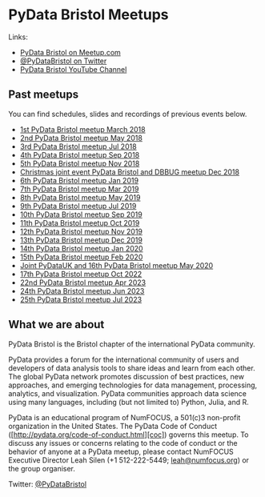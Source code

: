 # PyData Bristol Meetups

Links:
- [PyData Bristol on Meetup.com][meetup]
- [@PyDataBristol on Twitter][twitter]
- [PyData Bristol YouTube Channel][youtube]

## Past meetups

You can find schedules, slides and recordings of previous events below.
- [1st PyData Bristol meetup March 2018](./meetup_2018_03_15)
- [2nd PyData Bristol meetup May 2018](./meetup_2018_05_17)
- [3rd PyData Bristol meetup Jul 2018](./meetup_2018_07_19)
- [4th PyData Bristol meetup Sep 2018](./meetup_2018_09_20)
- [5th PyData Bristol meetup Nov 2018](./meetup_2018_11_13)
- [Christmas joint event PyData Bristol and DBBUG meetup Dec 2018](./meetup_2018_12_10)
- [6th PyData Bristol meetup Jan 2019](./meetup_2019_01_17)
- [7th PyData Bristol meetup Mar 2019](./meetup_2019_03_20)
- [8th PyData Bristol meetup May 2019](./meetup_2019_05_15)
- [9th PyData Bristol meetup Jul 2019](./meetup_2019_07_18)
- [10th PyData Bristol meetup Sep 2019](./meetup_2019_09)
- [11th PyData Bristol meetup Oct 2019](./meetup_2019_10)
- [12th PyData Bristol meetup Nov 2019](./meetup_2019_11)
- [13th PyData Bristol meetup Dec 2019](./meetup_2019_12)
- [14th PyData Bristol meetup Jan 2020](./meetup_2020_01)
- [15th PyData Bristol meetup Feb 2020](./meetup_2020_02)
- [Joint PyDataUK and 16th PyData Bristol meetup May 2020](./meetup_2020_05_05)
- [17th PyData Bristol meetup Oct 2022](./meetup_2022_10)
- [22nd PyData Bristol meetup Apr 2023](./meetup_2023_04)
- [24th PyData Bristol meetup Jun 2023](./meetup_2023_06)
- [25th PyData Bristol meetup Jul 2023](./meetup_2023_07)

## What we are about

PyData Bristol is the Bristol chapter of the international PyData community.

PyData provides a forum for the international community of users and developers
of data analysis tools to share ideas and learn from each other. The global
PyData network promotes discussion of best practices, new approaches, and
emerging technologies for data management, processing, analytics, and
visualization. PyData communities approach data science using many languages,
including (but not limited to) Python, Julia, and R.

PyData is an educational program of NumFOCUS, a 501(c)3 non-profit organization
in the United States. The PyData Code of Conduct
([http://pydata.org/code-of-conduct.html][coc]) governs this meetup. To discuss
any issues or concerns relating to the code of conduct or the behavior of
anyone at a PyData meetup, please contact NumFOCUS Executive Director Leah
Silen (+1 512-222-5449; leah@numfocus.org) or the group organiser.

Twitter: [@PyDataBristol][twitter]

[twitter]: https://twitter.com/PyDataBristol
[coc]: http://pydata.org/code-of-conduct.html
[meetup]: https://www.meetup.com/PyData-Bristol/
[youtube]: https://www.youtube.com/channel/UCLx854lMH98BpyVfi-bnQkw
